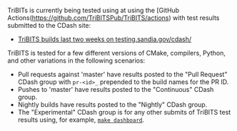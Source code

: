 TriBITs is currently being tested using  at using the [GitHub Actions(https://github.com/TriBITSPub/TriBITS/actions) with test results submitted to the CDash site:

* [TriBITS builds last two weeks on testing.sandia.gov/cdash/](https://testing.sandia.gov/cdash/index.php?project=TriBITS&display=project&filtercount=1&showfilters=1&field1=buildstarttime&compare1=83&value1=2%20weeks%20ago)

TriBITS is tested for a few different versions of CMake, compilers, Python, and other variations in the following scenarios:

* Pull requests against 'master' have results posted to the "Pull Request" CDash group with `pr-<id>_` prepended to the build names for the PR ID.
* Pushes to 'master' have results posted to the "Continuous" CDash group.
* Nightly builds have results posted to the "Nightly" CDash group.
* The "Experimental" CDash group is for any other submits of TriBITS test results using, for example, [`make dashboard`](https://tribitspub.github.io/TriBITS/build_ref/index.html#dashboard-submissions).
